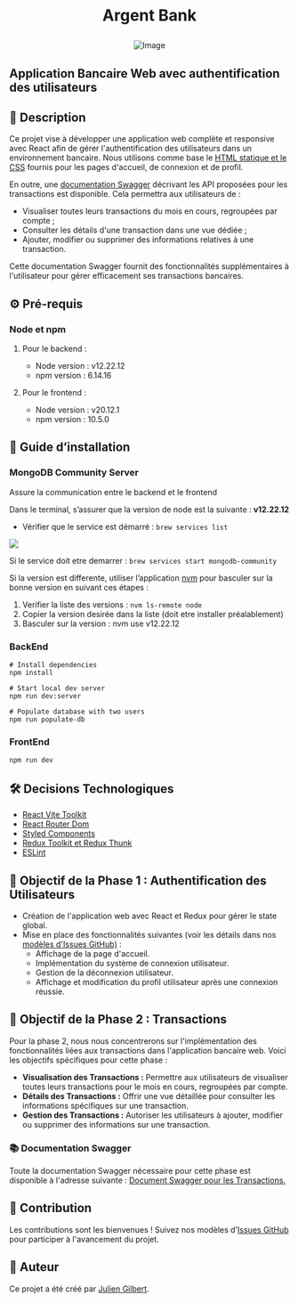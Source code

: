 # <p align="center">Argent Bank</p>

<p align="center">
  <img src="https://i.imgur.com/IvUXsU6m.png" alt="Image">
</p>

## Application Bancaire Web avec authentification des utilisateurs

## 📝 Description

Ce projet vise à développer une application web complète et responsive avec React afin de gérer l'authentification des utilisateurs dans un environnement bancaire. Nous utilisons comme base le [HTML statique et le CSS](https://github.com/OpenClassrooms-Student-Center/Project-10-Bank-API/tree/master/designs) fournis pour les pages d'accueil, de connexion et de profil.

En outre, une [documentation Swagger](https://app.swaggerhub.com/apis/JULIENGILBERTDEV/ArgentBank/1.0.1) décrivant les API proposées pour les transactions est disponible. Cela permettra aux utilisateurs de :

- Visualiser toutes leurs transactions du mois en cours, regroupées par compte ;
- Consulter les détails d'une transaction dans une vue dédiée ;
- Ajouter, modifier ou supprimer des informations relatives à une transaction.

Cette documentation Swagger fournit des fonctionnalités supplémentaires à l'utilisateur pour gérer efficacement ses transactions bancaires.

## ⚙️ Pré-requis

### Node et npm

1. Pour le backend :

   - Node version : v12.22.12
   - npm version : 6.14.16

2. Pour le frontend :
   - Node version : v20.12.1
   - npm version : 10.5.0

## 🚀 Guide d’installation

### MongoDB Community Server

Assure la communication entre le backend et le frontend

Dans le terminal, s’assurer que la version de node est la suivante : **v12.22.12**

- Vérifier que le service est démarré : `brew services list`

![](https://i.imgur.com/axNPMTkl.png)

Si le service doit etre demarrer : `brew services start mongodb-community`

Si la version est differente, utiliser l’application [nvm](https://github.com/nvm-sh/nvm) pour basculer sur la bonne version en suivant ces étapes :

1. Verifier la liste des versions : `nvm ls-remote node`
2. Copier la version desirée dans la liste (doit etre installer préalablement)
3. Basculer sur la version : nvm use v12.22.12

### BackEnd

```
# Install dependencies
npm install

# Start local dev server
npm run dev:server

# Populate database with two users
npm run populate-db
```

### FrontEnd

```
npm run dev
```

## 🛠️ Decisions Technologiques

- [React Vite Toolkit](https://vitejs.dev/)
- [React Router Dom](https://reactrouter.com/)
- [Styled Components](https://styled-components.com/)
- [Redux Toolkit et Redux Thunk](https://redux-toolkit.js.org/)
- [ESLint](https://eslint.org/)

## 🎯 Objectif de la Phase 1 : Authentification des Utilisateurs

- Création de l'application web avec React et Redux pour gérer le state global.
- Mise en place des fonctionnalités suivantes (voir les détails dans nos [modèles d'Issues GitHub)](https://github.com/OpenClassrooms-Student-Center/Project-10-Bank-API/tree/master/.github/ISSUE_TEMPLATE) :
  - Affichage de la page d'accueil.
  - Implémentation du système de connexion utilisateur.
  - Gestion de la déconnexion utilisateur.
  - Affichage et modification du profil utilisateur après une connexion réussie.

## 🎯 Objectif de la Phase 2 : Transactions

Pour la phase 2, nous nous concentrerons sur l'implémentation des fonctionnalités liées aux transactions dans l'application bancaire web. Voici les objectifs spécifiques pour cette phase :

- **Visualisation des Transactions :**
  Permettre aux utilisateurs de visualiser toutes leurs transactions pour le mois en cours, regroupées par compte.
- **Détails des Transactions :**
  Offrir une vue détaillée pour consulter les informations spécifiques sur une transaction.
- **Gestion des Transactions :**
  Autoriser les utilisateurs à ajouter, modifier ou supprimer des informations sur une transaction.

### 📚 Documentation Swagger

Toute la documentation Swagger nécessaire pour cette phase est disponible à l'adresse suivante : [Document Swagger pour les Transactions.](https://app.swaggerhub.com/apis/JULIENGILBERTDEV/ArgentBank/1.0.1)

## 🤝 Contribution

Les contributions sont les bienvenues ! Suivez nos modèles d'[Issues GitHub](https://github.com/juliengDev/ArgentBank/issues) pour participer à l'avancement du projet.

## 👤 Auteur

Ce projet a été créé par [Julien Gilbert](https://github.com/juliengDev).
